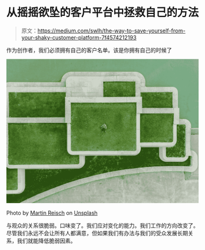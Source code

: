 # 从摇摇欲坠的客户平台中拯救自己的方法

> 原文：<https://medium.com/swlh/the-way-to-save-yourself-from-your-shaky-customer-platform-7f4574212193>

作为创作者，我们必须拥有自己的客户名单。该是你拥有自己的时候了

![](img/c555e5dcd8f1df09417c6c27faa33605.png)

Photo by [Martin Reisch](https://unsplash.com/@safesolvent?utm_source=medium&utm_medium=referral) on [Unsplash](https://unsplash.com?utm_source=medium&utm_medium=referral)

与观众的关系很脆弱。口味变了。我们应对变化的能力。我们工作的方向改变了。尽管我们永远不会让所有人都满意，但如果我们有办法与我们的受众发展长期关系，我们就能降低脆弱因素。